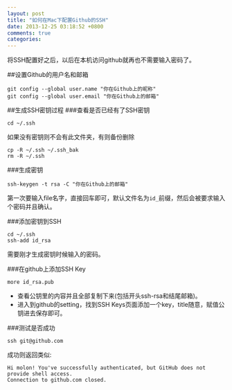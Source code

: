 ```yaml
---
layout: post
title: "如何在Mac下配置Github的SSH"
date: 2013-12-25 03:18:52 +0800
comments: true
categories: 
---
```

将SSH配置好之后，以后在本机访问github就再也不需要输入密码了。

##设置Github的用户名和邮箱

```
git config --global user.name "你在Github上的昵称"
git config --global user.email "你在Github上的邮箱"
```
##生成SSH密钥过程
###查看是否已经有了SSH密钥

```
cd ~/.ssh
```
如果没有密钥则不会有此文件夹，有则备份删除

```
cp -R ~/.ssh ~/.ssh_bak
rm -R ~/.ssh  
```
###生成密钥

```
ssh-keygen -t rsa -C "你在Github上的邮箱"
```
第一次要输入file名字，直接回车即可，默认文件名为`id_`前缀，然后会被要求输入个密码并且确认。

###添加密钥到SSH

```
cd ~/.ssh
ssh-add id_rsa
```
需要刚才生成密钥时候输入的密码。

###在github上添加SSH Key

```
more id_rsa.pub
```
* 查看公钥里的内容并且全部复制下来(包括开头ssh-rsa和结尾邮箱)。
* 进入到github的setting，找到SSH Keys页面添加一个key，title随意，赋值公钥进去保存即可。

###测试是否成功

```
ssh git@github.com
```
成功则返回类似:

```
Hi molon! You've successfully authenticated, but GitHub does not provide shell access.
Connection to github.com closed.
```